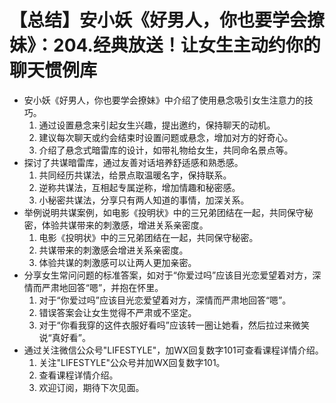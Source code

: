 # 【总结】安小妖《好男人，你也要学会撩妹》：204.经典放送！让女生主动约你的聊天惯例库

-   安小妖《好男人，你也要学会撩妹》中介绍了使用悬念吸引女生注意力的技巧。
    1.  通过设置悬念来引起女生兴趣，提出邀约，保持聊天的动机。
    2.  建议每次聊天或约会结束时设置问题或悬念，增加对方的好奇心。
    3.  介绍了悬念式暗雷库的设计，如带礼物给女生，共同命名景点等。
-   探讨了共谋暗雷库，通过友善对话培养舒适感和熟悉感。
    1.  共同经历共谋法，给景点取温暖名字，保持联系。
    2.  逆称共谋法，互相起专属逆称，增加情趣和秘密感。
    3.  小秘密共谋法，分享只有两人知道的事情，加深关系。
-   举例说明共谋案例，如电影《投明状》中的三兄弟团结在一起，共同保守秘密，体验共谋带来的刺激感，增进关系亲密度。
    1.  电影《投明状》中的三兄弟团结在一起，共同保守秘密。
    2.  共谋带来的刺激感会增进关系亲密度。
    3.  体验共谋的刺激感可以让两人更加亲密。
-   分享女生常问问题的标准答案，如对于“你爱过吗”应该目光恋爱望着对方，深情而严肃地回答“嗯”，并抱在怀里。
    1.  对于“你爱过吗”应该目光恋爱望着对方，深情而严肃地回答“嗯”。
    2.  错误答案会让女生觉得不严肃或不坚定。
    3.  对于“你看我穿的这件衣服好看吗”应该转一圈让她看，然后拉过来微笑说“真好看”。
-   通过关注微信公众号"LIFESTYLE"，加WX回复数字101可查看课程详情介绍。
    1.  关注"LIFESTYLE"公众号并加WX回复数字101。
    2.  查看课程详情介绍。
    3.  欢迎订阅，期待下次见面。